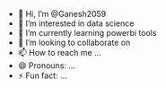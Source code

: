 - 👋 Hi, I’m @Ganesh2059
- 👀 I’m interested in data science
- 🌱 I’m currently learning powerbi tools
- 💞️ I’m looking to collaborate on 
- 📫 How to reach me ...
- 😄 Pronouns: ...
- ⚡ Fun fact: ...

<!---
Ganesh2059/Ganesh2059 is a ✨ special ✨ repository because its `README.md` (this file) appears on your GitHub profile.
You can click the Preview link to take a look at your changes.
--->
